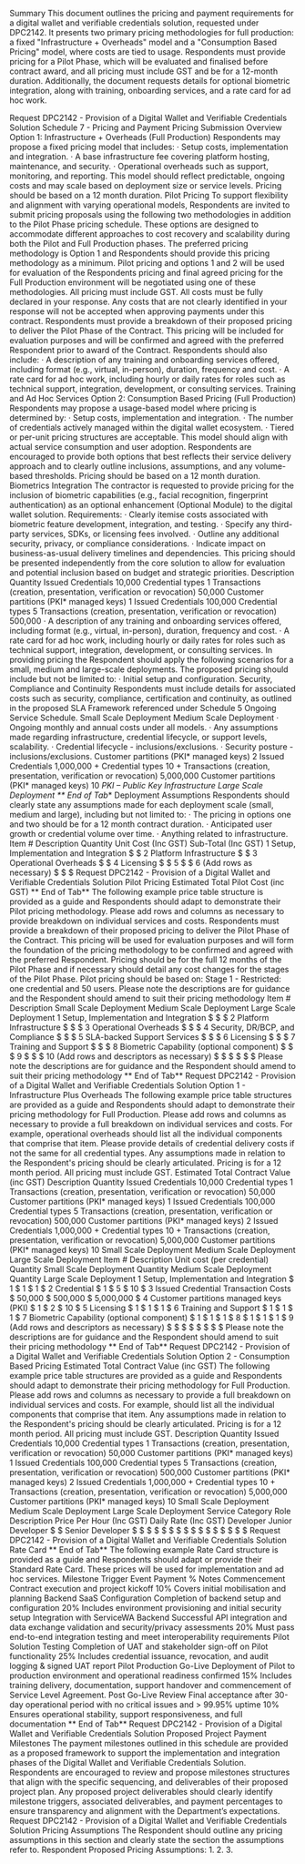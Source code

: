 Summary
This document outlines the pricing and payment requirements for a digital wallet and verifiable credentials solution, requested under DPC2142. It presents two primary pricing methodologies for full production: a fixed "Infrastructure + Overheads" model and a "Consumption Based Pricing" model, where costs are tied to usage. Respondents must provide pricing for a Pilot Phase, which will be evaluated and finalised before contract award, and all pricing must include GST and be for a 12-month duration. Additionally, the document requests details for optional biometric integration, along with training, onboarding services, and a rate card for ad hoc work.

Request DPC2142 - Provision of a Digital Wallet and Verifiable Credentials Solution
Schedule 7 - Pricing and Payment Pricing Submission Overview
Option 1: Infrastructure + Overheads (Full Production)
Respondents may propose a fixed pricing model that includes: · Setup costs, implementation and integration. · A base infrastructure fee covering platform hosting, maintenance, and security. · Operational overheads such as support, monitoring, and reporting. This model should reflect predictable, ongoing costs and may scale based on deployment size or service levels. Pricing should be based on a 12 month duration.
Pilot Pricing
To support flexibility and alignment with varying operational models, Respondents are invited to submit pricing proposals using the following two methodologies in addition to the Pilot Phase pricing schedule. These options are designed to accommodate different approaches to cost recovery and scalability during both the Pilot and Full Production phases. The preferred pricing methodology is Option 1 and Respondents should provide this pricing methodology as a minimum. Pilot pricing and options 1 and 2 will be used for evaluation of the Respondents pricing and final agreed pricing for the Full Production environment will be negotiated using one of these methodologies. All pricing must include GST. All costs must be fully declared in your response. Any costs that are not clearly identified in your response will not be accepted when approving payments under this contract.
Respondents must provide a breakdown of their proposed pricing to deliver the Pilot Phase of the Contract. This pricing will be included for evaluation purposes and will be confirmed and agreed with the preferred Respondent prior to award of the Contract.
Respondents should also include: · A description of any training and onboarding services offered, including format (e.g., virtual, in-person), duration, frequency and cost. · A rate card for ad hoc work, including hourly or daily rates for roles such as technical support, integration, development, or consulting services.
Training and Ad Hoc Services
Option 2: Consumption Based Pricing (Full Production)
Respondents may propose a usage-based model where pricing is determined by: · Setup costs, implementation and integration. · The number of credentials actively managed within the digital wallet ecosystem. · Tiered or per-unit pricing structures are acceptable. This model should align with actual service consumption and user adoption. Respondents are encouraged to provide both options that best reflects their service delivery approach and to clearly outline inclusions, assumptions, and any volume-based thresholds. Pricing should be based on a 12 month duration.
Biometrics Integration
The contractor is requested to provide pricing for the inclusion of biometric capabilities (e.g., facial recognition, fingerprint authentication) as an optional enhancement (Optional Module) to the digital wallet solution. Requirements: · Clearly itemise costs associated with biometric feature development, integration, and testing. · Specify any third-party services, SDKs, or licensing fees involved. · Outline any additional security, privacy, or compliance considerations. · Indicate impact on business-as-usual delivery timelines and dependencies. This pricing should be presented independently from the core solution to allow for evaluation and potential inclusion based on budget and strategic priorities.
Description Quantity
Issued Credentials 10,000
Credential types 1 Transactions (creation, presentation, verification or revocation)
50,000
Customer partitions (PKI* managed keys) 1
Issued Credentials 100,000
Credential types 5 Transactions (creation, presentation, verification or revocation)
500,000
· A description of any training and onboarding services offered, including format (e.g., virtual, in-person), duration, frequency and cost. · A rate card for ad hoc work, including hourly or daily rates for roles such as technical support, integration, development, or consulting services.
In providing pricing the Respondent should apply the following scenarios for a small, medium and large-scale deployments.
The proposed pricing should include but not be limited to: ·         Initial setup and configuration.
Security, Compliance and Continuity
Respondents must include details for associated costs such as security, compliance, certification and continuity, as outlined in the proposed SLA Framework referenced under Schedule 5 Ongoing Service Schedule.
Small Scale Deployment
Medium Scale Deployment
·         Ongoing monthly and annual costs under all models. ·         Any assumptions made regarding infrastructure, credential lifecycle, or support levels, scalability. ·         Credential lifecycle - inclusions/exclusions. ·         Security posture - inclusions/exclusions.
Customer partitions (PKI* managed keys) 2
Issued Credentials 1,000,000 +
Credential types 10 + Transactions (creation, presentation, verification or revocation)
5,000,000
Customer partitions (PKI* managed keys) 10
*PKI – Public Key Infrastructure
Large Scale Deployment
** End of Tab**
Deployment Assumptions Respondents should clearly state any assumptions made for each deployment scale (small, medium and large), including but not limited to: · The pricing in options one and two should be for a 12 month contract duration. · Anticipated user growth or credential volume over time. · Anything related to infrastructure.
Item # Description Quantity Unit Cost (Inc GST) Sub-Total (Inc GST)
1 Setup, Implementation and Integration
$ $
2 Platform Infrastructure $ $
3 Operational Overheads $ $
4 Licensing $ $
5 $ $
6 (Add rows as necessary) $ $
$
Request DPC2142 - Provision of a Digital Wallet and Verifiable Credentials Solution
Pilot Pricing
Estimated Total Pilot Cost (inc GST)
** End of Tab**
The following example price table structure is provided as a guide and Respondents should adapt to demonstrate their Pilot pricing methodology. Please add rows and columns as necessary to provide breakdown on individual services and costs. Respondents must provide a breakdown of their proposed pricing to deliver the Pilot Phase of the Contract. This pricing will be used for evaluation purposes and will form the foundation of the pricing methodology to be confirmed and agreed with the preferred Respondent. Pricing should be for the full 12 months of the Pilot Phase and if necessary should detail any cost changes for the stages of the Pilot Phase. Pilot pricing should be based on: Stage 1 - Restricted: one credential and 50 users.
Please note the descriptions are for guidance and the Respondent should amend to suit their pricing methodology
Item # Description Small Scale Deployment Medium Scale Deployment Large Scale Deployment
1 Setup, Implementation and Integration $ $ $
2 Platform Infrastructure $ $ $
3 Operational Overheads $ $ $
4 Security, DR/BCP, and Compliance $ $ $
5 SLA-backed Support Services $ $ $
6 Licensing $ $ $
7 Training and Support $ $ $
8 Biometric Capability (optional component) $ $ $
9 $ $ $
10 (Add rows and descriptors as necessary) $ $ $
$ $ $
Please note the descriptions are for guidance and the Respondent should amend to suit their pricing methodology
** End of Tab**
Request DPC2142 - Provision of a Digital Wallet and Verifiable Credentials Solution Option 1 - Infrastructure Plus Overheads
The following example price table structures are provided as a guide and Respondents should adapt to demonstrate their pricing methodology for Full Production. Please add rows and columns as necessary to provide a full breakdown on individual services and costs. For example, operational overheads should list all the individual components that comprise that item. Please provide details of credential delivery costs if not the same for all credential types. Any assumptions made in relation to the Respondent's pricing should be clearly articulated. Pricing is for a 12 month period. All pricing must include GST.
Estimated Total Contract Value (inc GST)
Description Quantity
Issued Credentials 10,000
Credential types 1
Transactions (creation, presentation, verification or revocation) 50,000
Customer partitions (PKI* managed keys) 1
Issued Credentials 100,000
Credential types 5
Transactions (creation, presentation, verification or revocation) 500,000
Customer partitions (PKI* managed keys) 2
Issued Credentials 1,000,000 +
Credential types 10 +
Transactions (creation, presentation, verification or revocation) 5,000,000
Customer partitions (PKI* managed keys) 10
Small Scale Deployment
Medium Scale Deployment
Large Scale Deployment
Item # Description Unit cost (per
credential) Quantity
Small Scale Deployment
Quantity Medium
Scale Deployment
Quantity Large Scale Deployment
1 Setup, Implementation and Integration $ 1 $ 1 $ 1 $
2 Credential $ 1 $ 5 $ 10 $
3 Issued Credential Transaction Costs $ 50,000 $ 500,000 $ 5,000,000 $
4 Customer partitions managed keys (PKI) $ 1 $ 2 $ 10 $
5 Licensing $ 1 $ 1 $ 1 $
6 Training and Support $ 1 $ 1 $ 1 $
7 Biometric Capability (optional component) $ 1 $ 1 $ 1 $
8 $ 1 $ 1 $ 1 $
9 (Add rows and descriptors as necessary) $ $ $ $
$ $ $ $
Please note the descriptions are for guidance and the Respondent should amend to suit their pricing methodology
** End of Tab**
Request DPC2142 - Provision of a Digital Wallet and Verifiable Credentials Solution
Option 2 - Consumption Based Pricing
Estimated Total Contract Value (inc GST)
The following example price table structures are provided as a guide and Respondents should adapt to demonstrate their pricing methodology for Full Production. Please add rows and columns as necessary to provide a full breakdown on individual services and costs. For example, should list all the individual components that comprise that item. Any assumptions made in relation to the Respondent's pricing should be clearly articulated. Pricing is for a 12 month period. All pricing must include GST.
Description Quantity
Issued Credentials 10,000
Credential types 1
Transactions (creation, presentation, verification or revocation) 50,000
Customer partitions (PKI* managed keys) 1
Issued Credentials 100,000
Credential types 5
Transactions (creation, presentation, verification or revocation) 500,000
Customer partitions (PKI* managed keys) 2
Issued Credentials 1,000,000 +
Credential types 10 +
Transactions (creation, presentation, verification or revocation) 5,000,000
Customer partitions (PKI* managed keys) 10
Small Scale Deployment
Medium Scale Deployment
Large Scale Deployment
Service Category Role Description Price Per Hour
(Inc GST) Daily Rate (Inc GST)
Developer Junior Developer $ $
Senior Developer $ $
$ $
$ $
$ $
$ $
$ $
$ $
$ $
Request DPC2142 - Provision of a Digital Wallet and Verifiable Credentials Solution
Rate Card
** End of Tab**
The following example Rate Card structure is provided as a guide and Respondents should adapt or provide their Standard Rate Card. These prices will be used for implementation and ad hoc services.
Milestone Trigger Event Payment % Notes Commencement Contract execution and project
kickoff 10% Covers initial mobilisation and planning
Backend SaaS Configuration Completion of backend setup and configuration
20% Includes environment provisioning and initial security setup
Integration with ServiceWA Backend
Successful API integration and data exchange validation and security/privacy assessments
20% Must pass end-to-end integration testing and meet interoperability requirements
Pilot Solution Testing Completion of UAT and stakeholder sign-off on Pilot functionality 25%
Includes credential issuance, revocation, and audit logging & signed UAT report
Pilot Production Go-Live Deployment of Pilot to production environment and operational readiness confirmed
15%
Includes training delivery, documentation, support handover and commencement of Service Level Agreement.
Post Go-Live Review Final acceptance after 30-day operational period with no critical issues and > 99.95% uptime
10% Ensures operational stability, support responsiveness, and full documentation
** End of Tab**
Request DPC2142 - Provision of a Digital Wallet and Verifiable Credentials Solution Proposed Project Payment Milestones
The payment milestones outlined in this schedule are provided as a proposed framework to support the implementation and integration phases of the Digital Wallet and Verifiable Credentials Solution.
Respondents are encouraged to review and propose milestones structures that align with the specific sequencing, and deliverables of their proposed project plan. Any proposed project deliverables should clearly identify milestone triggers, associated deliverables, and payment percentages to ensure transparency and alignment with the Department’s expectations.
Request DPC2142 - Provision of a Digital Wallet and Verifiable Credentials Solution Pricing Assumptions
The Respondent should outline any pricing assumptions in this section and clearly state the section the assumptions refer to.
Respondent Proposed Pricing Assumptions: 1. 2. 3.
